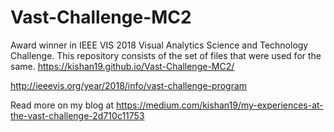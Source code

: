 # Vast-Challenge-MC2

Award winner in IEEE VIS 2018 Visual Analytics Science and Technology Challenge. This repository consists of the set of files that were used for the same.
https://kishan19.github.io/Vast-Challenge-MC2/

http://ieeevis.org/year/2018/info/vast-challenge-program 

Read more on my blog at https://medium.com/kishan19/my-experiences-at-the-vast-challenge-2d710c11753

